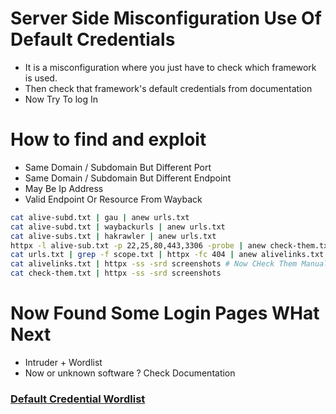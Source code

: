 # Server Side Misconfiguration Use Of Default Credentials
- It is a misconfiguration where you just have to check which framework is used.
- Then check that framework's default credentials from documentation
- Now Try To log In


# How to find and exploit
- Same Domain / Subdomain But Different Port
- Same Domain / Subdomain But Different Endpoint
- May Be Ip Address 
- Valid Endpoint Or Resource From Wayback

```bash
cat alive-subd.txt | gau | anew urls.txt
cat alive-subd.txt | waybackurls | anew urls.txt
cat alive-subs.txt | hakrawler | anew urls.txt
httpx -l alive-sub.txt -p 22,25,80,443,3306 -probe | anew check-them.txt
cat urls.txt | grep -f scope.txt | httpx -fc 404 | anew alivelinks.txt # Some urls might be out of scope
cat alivelinks.txt | httpx -ss -srd screenshots # Now CHeck Them Manually
cat check-them.txt | httpx -ss -srd screenshots
```


# Now Found Some Login Pages WHat Next
- Intruder + Wordlist
- Now or unknown software ? Check Documentation
###  [Default Credential Wordlist]()
